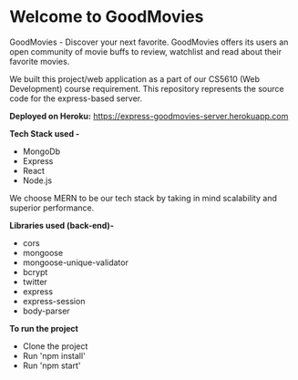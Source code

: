 # Welcome to GoodMovies	
GoodMovies - Discover your next favorite.
GoodMovies offers its users an open community of movie buffs to review, watchlist and read about their favorite movies. 

We built this project/web application as a part of our CS5610 (Web Development) course requirement. This repository represents the source code for the express-based server. 

**Deployed on Heroku:** 
https://express-goodmovies-server.herokuapp.com

**Tech Stack used -** 

 - MongoDb
 - Express
 - React
 - Node.js

We choose MERN to be our tech stack by taking in mind scalability and superior performance. 

**Libraries used (back-end)-**

 - cors
 - mongoose
 - mongoose-unique-validator
 - bcrypt
 - twitter
 - express
 - express-session
 - body-parser

**To run the project**

 - Clone the project
 - Run 'npm install'
 - Run 'npm start'
 
